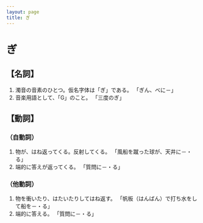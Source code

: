 ```yaml
---
layout: page
title: ぎ
---
```

# ぎ

## 【名詞】
1. 濁音の音素のひとつ。仮名字体は「ぎ」である。 「ぎん、べに－」
2. 音楽用語として、「G」のこと。 「三度のぎ」

## 【動詞】

### （自動詞）
1. 物が、はね返ってくる。反射してくる。 「風船を蹴った球が、天井に－・る」
2. 端的に答えが返ってくる。 「質問に－・る」

### （他動詞）
1. 物を衝いたり、はたいたりしてはね返す。 「帆板（はんばん）で打ち水をして船を－・る」
2. 端的に答える。 「質問に－・る」